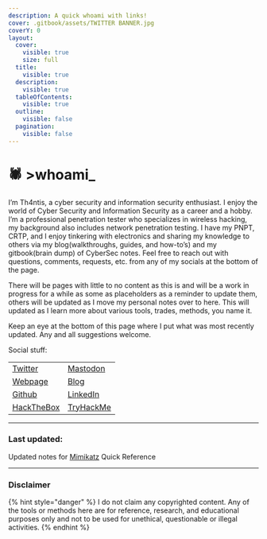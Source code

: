```yaml
---
description: A quick whoami with links!
cover: .gitbook/assets/TWITTER BANNER.jpg
coverY: 0
layout:
  cover:
    visible: true
    size: full
  title:
    visible: true
  description:
    visible: true
  tableOfContents:
    visible: true
  outline:
    visible: false
  pagination:
    visible: false
---
```


# 🕷️ >whoami\_

I’m Th4ntis, a cyber security and information security enthusiast. I enjoy the world of Cyber Security and Information Security as a career and a hobby. I’m a professional penetration tester who specializes in wireless hacking, my background also includes network penetration testing. I have my PNPT, CRTP, and I enjoy tinkering with electronics and sharing my knowledge to others via my blog(walkthroughs, guides, and how-to’s) and my gitbook(brain dump) of CyberSec notes. Feel free to reach out with questions, comments, requests, etc. from any of my socials at the bottom of the page.

There will be pages with little to no content as this is and will be a work in progress for a while as some as placeholders as a reminder to update them, others will be updated as I move my personal notes over to here. This will updated as I learn more about various tools, trades, methods, you name it.

Keep an eye at the bottom of this page where I put what was most recently updated. Any and all suggestions welcome.

Social stuff:

|                                                         |                                                 |
| ------------------------------------------------------- | ----------------------------------------------- |
| [Twitter](https://twitter.com/Th4ntis)                  | [Mastodon](https://infosec.exchange/@th4ntis)   |
| [Webpage](https://th4ntis.github.io)                    | [Blog](https://th4ntis.com/blog)                |
| [Github](https://github.com/Th4ntis)                    | [LinkedIn](https://www.linkedin.com/in/th4ntis) |
| [HackTheBox](https://app.hackthebox.com/profile/274909) | [TryHackMe](https://tryhackme.com/p/th4ntis)    |

***

### Last updated:

Updated notes for [Mimikatz](quick-references/tools/mimikatz.md) Quick Reference

***

### **Disclaimer**

{% hint style="danger" %}
I do not claim any copyrighted content. Any of the tools or methods here are for reference, research, and educational purposes only and not to be used for unethical, questionable or illegal activities.
{% endhint %}
